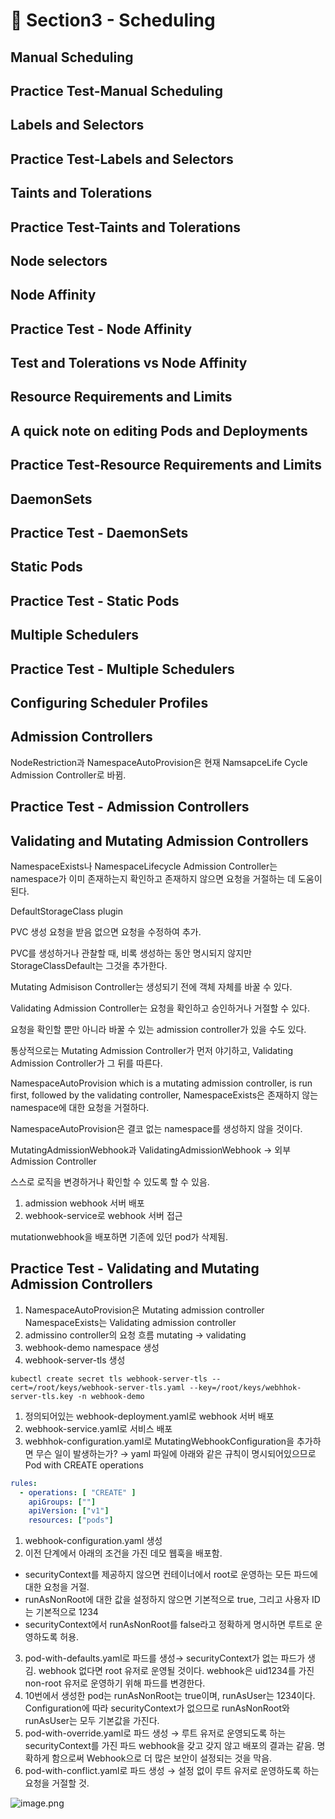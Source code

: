 # 🍨 Section3 - Scheduling

## Manual Scheduling


## Practice Test-Manual Scheduling


## Labels and Selectors


## Practice Test-Labels and Selectors


## Taints and Tolerations


## Practice Test-Taints and Tolerations


## Node selectors


## Node Affinity


## Practice Test - Node Affinity


## Test and Tolerations vs Node Affinity


## Resource Requirements and Limits


## A quick note on editing Pods and Deployments


## Practice Test-Resource Requirements and Limits


## DaemonSets


## Practice Test - DaemonSets


## Static Pods


## Practice Test - Static Pods


## Multiple Schedulers


## Practice Test - Multiple Schedulers


## Configuring Scheduler Profiles


## Admission Controllers


NodeRestriction과 NamespaceAutoProvision은 현재 NamsapceLife Cycle Admission Controller로 바뀜.


## Practice Test - Admission Controllers


## Validating and Mutating Admission Controllers


NamespaceExists나 NamespaceLifecycle Admission Controller는 namespace가 이미 존재하는지 확인하고 존재하지 않으면 요청을 거절하는 데 도움이 된다.


DefaultStorageClass plugin


PVC 생성 요청을 받음 없으면 요청을 수정하여 추가.


PVC를 생성하거나 관찰할 때, 비록 생성하는 동안 명시되지 않지만 StorageClassDefault는 그것을 추가한다.


Mutating Admisison Controller는 생성되기 전에 객체 자체를 바꿀 수 있다.


Validating Admission Controller는 요청을 확인하고 승인하거나 거절할 수 있다.


요청을 확인할 뿐만 아니라 바꿀 수 있는 admission controller가 있을 수도 있다.


통상적으로는 Mutating Admission Controller가 먼저 야기하고, Validating Admission Controller가 그 뒤를 따른다.


NamespaceAutoProvision which is a mutating admission controller, is run first, followed by the validating controller, NamespaceExists은 존재하지 않는 namespace에 대한 요청을 거절하다.


NamespaceAutoProvision은 결코 없는 namespace를 생성하지 않을 것이다.


MutatingAdmissionWebhook과 ValidatingAdmissionWebhook → 외부 Admission Controller


스스로 로직을 변경하거나 확인할 수 있도록 할 수 있음.

1. admission webhook 서버 배포
2. webhook-service로 webhook 서버 접근

mutationwebhook을 배포하면 기존에 있던 pod가 삭제됨.


## Practice Test - Validating and Mutating Admission Controllers

1. NamespaceAutoProvision은 Mutating admission controller
NamespaceExists는 Validating admission controller
2. admissino controller의 요청 흐름
mutating → validating
3. webhook-demo namespace 생성
4. webhook-server-tls 생성

```shell
kubectl create secret tls webhook-server-tls --cert=/root/keys/webhook-server-tls.yaml --key=/root/keys/webhhok-server-tls.key -n webhook-demo
```

1. 정의되어있는 webhook-deployment.yaml로 webhook 서버 배포
2. webhook-service.yaml로 서비스 배포
3. webhhok-configuration.yaml로 MutatingWebhookConfiguration을 추가하면 무슨 일이 발생하는가?
→ yaml 파일에 아래와 같은 규칙이 명시되어있으므로 Pod with CREATE operations

```yaml
rules:
  - operations: [ "CREATE" ]
    apiGroups: [""]
    apiVersion: ["v1"]
    resources: ["pods"]
```

1. webhook-configuration.yaml 생성
2. 이전 단계에서 아래의 조건을 가진 데모 웹훅을 배포함.
- securityContext를 제공하지 않으면 컨테이너에서 root로 운영하는 모든 파드에 대한 요청을 거절.
- runAsNonRoot에 대한 값을 설정하지 않으면 기본적으로 true, 그리고 사용자 ID는 기본적으로 1234
- securityContext에서 runAsNonRoot를 false라고 정확하게 명시하면 루트로 운영하도록 허용.
3. pod-with-defaults.yaml로 파드를 생성→ securityContext가 없는 파드가 생김.
webhook 없다면 root 유저로 운영될 것이다. webhook은 uid1234를 가진 non-root 유저로 운영하기 위해 파드를 변경한다.
4. 10번에서 생성한 pod는 runAsNonRoot는 true이며, runAsUser는 1234이다.
Configuration에 따라 securityContext가 없으므로 runAsNonRoot와 runAsUser는 모두 기본값을 가진다.
5. pod-with-override.yaml로 파드 생성 → 루트 유저로 운영되도록 하는 securityContext를 가진 파드
webhook을 갖고 갖지 않고 배포의 결과는 같음.
명확하게 함으로써 Webhook으로 더 많은 보안이 설정되는 것을 막음.
6. pod-with-conflict.yaml로 파드 생성 → 
설정 없이 루트 유저로 운영하도록 하는 요청을 거절할 것.

![image.png](https://prod-files-secure.s3.us-west-2.amazonaws.com/b2ea2032-00e9-4883-a13b-cb03cf5b2334/501c3b54-0de4-44d6-afe6-eca0c6373e4f/image.png?X-Amz-Algorithm=AWS4-HMAC-SHA256&X-Amz-Content-Sha256=UNSIGNED-PAYLOAD&X-Amz-Credential=ASIAZI2LB466R3NPFEH6%2F20250322%2Fus-west-2%2Fs3%2Faws4_request&X-Amz-Date=20250322T140727Z&X-Amz-Expires=3600&X-Amz-Security-Token=IQoJb3JpZ2luX2VjEGYaCXVzLXdlc3QtMiJGMEQCIDUwKbRlcZX1FJd2P%2BJTJOLrV%2FT2GtbvOpYaQlwAaUz3AiAJR%2BDut%2FSOdr3xPSRWrOJt603ZxCmobTmNMPMRWDg22iqIBAi%2F%2F%2F%2F%2F%2F%2F%2F%2F%2F%2F8BEAAaDDYzNzQyMzE4MzgwNSIMfHgOSCWiNPkEC5RvKtwDmmIC6SIcL40SG2QpJUXu%2Fs1pTDfb%2F46baxkXwhRMzRiM%2F9cjVOn%2BfpRhHs%2BHqsWscdV1T8pbGVSPK9LU03pLmR3aPKvfQFdwt1ELpZ6f7G%2Bf%2FEpU5zALq%2Fd15k9Q9bChvpmzfBK%2BDCWsiTxKH2Vxk%2FgXGVXfig2xtCWLPgBvbj7Av5GJu23SElJNCW69CD8BhNnXSKBAIlsA4C8y7wWyTbN1rGUF5%2B3g7PkrVL8iiEC36ywzYoOAour2rsT3bj%2FqMOkrzv53vmQNmjpU2cB6476KzrCPdjpAugT24g39tYPr83fhWJa4cnHb%2F3K1y2Ab0%2BkKSjt2HdOSZL4QyVFYu%2BYRxTrhFHhDQfbQ8ZKNPCQ3YQPMS4LDf9gq02%2BYvCQPfT9eaS404fBaQ%2Fp8h31p3PlUn%2F%2FAsEjpfMpK%2FsdL9PyAaZn6rk1U4EvgKEm%2Fq4MMbVi3LiaTFBwqvGOmuFoFMKUQLp%2FtiTkhjvq2j%2BA36tkjERdeI4LEtEBweYaAnQ30syhH0h%2FVLJhTJj26M%2BeJ5SHtLNK%2FmKhljyC0Oe08zPkd%2BQcWBrk76k7dW637MZrirByb%2BaKVluKVych6IpawVkBMD1XY6OQIXf%2B9bguWh4QEEHe7Eb4EKmWhffowufb6vgY6pgEcBiQmMyeVix4hCdqzqJetOJqL7y4t19pI1StfXUTf2nNpW0ghEXumImD%2BiifXxKCNsLuNwEe8N5KojiUS92cKwwVPDEwx8nua09tlQtAZMHQjzu%2BFpkurgFTA70AG0XrzDzbQyPVHQv%2FS5a0l4hPnpyA0opSmgkp%2Bl3%2B4txLxvmuUYnACU4DmmJUGSi6LgmbSNKgjTEpjxqXDZ2eNdJzEL%2Fha2PZ9&X-Amz-Signature=9a82fe350c222a0000a873ff7df9ad82b43cc03123c06a6c4a3c75d67597efb8&X-Amz-SignedHeaders=host&x-id=GetObject)


